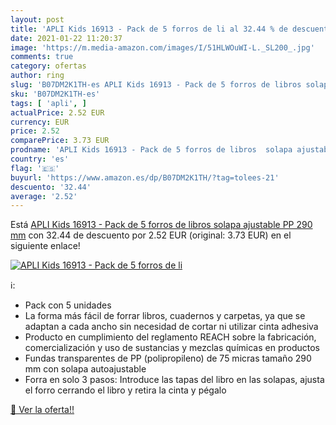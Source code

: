 ```yaml
---
layout: post
title: 'APLI Kids 16913 - Pack de 5 forros de li al 32.44 % de descuento'
date: 2021-01-22 11:20:37
image: 'https://m.media-amazon.com/images/I/51HLWOuWI-L._SL200_.jpg'
comments: true
category: ofertas
author: ring
slug: 'B07DM2K1TH-es APLI Kids 16913 - Pack de 5 forros de libros solapa...'
sku: 'B07DM2K1TH-es'
tags: [ 'apli', ]
actualPrice: 2.52 EUR
currency: EUR
price: 2.52
comparePrice: 3.73 EUR
prodname: 'APLI Kids 16913 - Pack de 5 forros de libros  solapa ajustable PP  290 mm'
country: 'es'
flag: '🇪🇸'
buyurl: 'https://www.amazon.es/dp/B07DM2K1TH/?tag=tolees-21'
descuento: '32.44'
average: '2.52'
---
```


Está [APLI Kids 16913 - Pack de 5 forros de libros  solapa ajustable PP  290 mm](https://www.amazon.es/dp/B07DM2K1TH/?tag=tolees-21) con 32.44 de descuento por 2.52 EUR (original: 3.73 EUR) en el siguiente enlace!

[![APLI Kids 16913 - Pack de 5 forros de li](https://m.media-amazon.com/images/I/51HLWOuWI-L._SL200_.jpg)](https://www.amazon.es/dp/B07DM2K1TH/?tag=tolees-21)

ℹ️:

- Pack con 5 unidades
- La forma más fácil de forrar libros, cuadernos y carpetas, ya que se adaptan a cada ancho sin necesidad de cortar ni utilizar cinta adhesiva
- Producto en cumplimiento del reglamento REACH sobre la fabricación, comercialización y uso de sustancias y mezclas químicas en productos
- Fundas transparentes de PP (polipropileno) de 75 micras tamaño 290 mm con solapa autoajustable
- Forra en solo 3 pasos: Introduce las tapas del libro en las solapas, ajusta el forro cerrando el libro y retira la cinta y pégalo

[🛒 Ver la oferta!!](https://www.amazon.es/dp/B07DM2K1TH/?tag=tolees-21)
